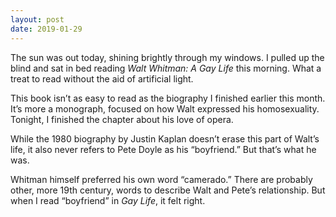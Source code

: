 ```yaml
---
layout: post
date: 2019-01-29
---
```


The sun was out today, shining brightly through my windows. I pulled up the blind and sat in bed reading *Walt Whitman: A Gay Life* this morning. What a treat to read without the aid of artificial light. 

This book isn’t as easy to read as the biography I finished earlier this month. It’s more a monograph, focused on how Walt expressed his homosexuality. Tonight, I finished the chapter about his love of opera. 

While the 1980 biography by Justin Kaplan doesn’t erase this part of Walt’s life, it also never refers to Pete Doyle as his “boyfriend.” But that’s what he was. 

Whitman himself preferred his own word “camerado.” There are probably other, more 19th century, words to describe Walt and Pete’s relationship. But when I read “boyfriend” in *Gay Life*, it felt right. 
